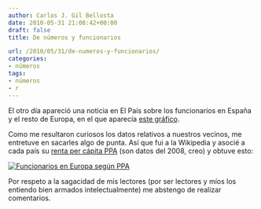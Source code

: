 ```yaml
---
author: Carlos J. Gil Bellosta
date: 2010-05-31 21:08:42+00:00
draft: false
title: De números y funcionarios

url: /2010/05/31/de-numeros-y-funcionarios/
categories:
- números
tags:
- números
- r
---
```


El otro día apareció una noticia en El País sobre los funcionarios en España y el resto de Europa, en el que aparecía [este gráfico](http://www.elpais.com/graficos/economia/funcionarios/Espana/Europa/elpgraeco/20100528elpepueco_1/Ges/).

Como me resultaron curiosos los datos relativos a nuestros vecinos, me entretuve en sacarles algo de punta. Así que fui a la Wikipedia y asocié a cada país su [renta per cápita PPA](http://es.wikipedia.org/wiki/Anexo:Pa%C3%ADses_por_PIB_%28PPA%29_per_c%C3%A1pita) (son datos del 2008, creo) y obtuve esto:

[![Funcionarios en Europa según PPA](/wp-uploads/2010/05/funcionarios_ppa.png#center)
](/wp-uploads/2010/05/funcionarios_ppa.png#center)

Por respeto a la sagacidad de mis lectores (por ser lectores y míos los entiendo bien armados intelectualmente) me abstengo de realizar comentarios.
